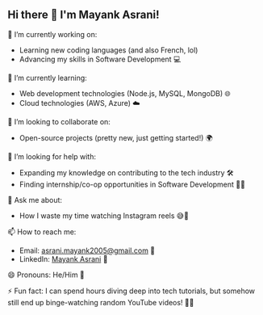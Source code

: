 ## Hi there 👋 I'm Mayank Asrani!

🔭 I’m currently working on:
- Learning new coding languages (and also French, lol) 
- Advancing my skills in Software Development 💻

🌱 I’m currently learning:
- Web development technologies (Node.js, MySQL, MongoDB) 🌐
- Cloud technologies (AWS, Azure) ☁️

👯 I’m looking to collaborate on:
- Open-source projects (pretty new, just getting started!) 🌍

🤔 I’m looking for help with:
- Expanding my knowledge on contributing to the tech industry 🛠️
- Finding internship/co-op opportunities in Software Development 🧑‍💼

💬 Ask me about:
- How I waste my time watching Instagram reels 😅📱

📫 How to reach me:
- Email: asrani.mayank2005@gmail.com 📧
- LinkedIn: [Mayank Asrani](https://www.linkedin.com/in/mayankasrani/) 🔗

😄 Pronouns: He/Him 🌈

⚡ Fun fact: I can spend hours diving deep into tech tutorials, but somehow still end up binge-watching random YouTube videos! 🎥😂
